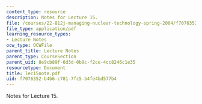 ```yaml
---
content_type: resource
description: Notes for Lecture 15.
file: /courses/22-812j-managing-nuclear-technology-spring-2004/f7076352b4b6c7817fc5b4fe4bd577b4_lec15note.pdf
file_type: application/pdf
learning_resource_types:
- Lecture Notes
ocw_type: OCWFile
parent_title: Lecture Notes
parent_type: CourseSection
parent_uid: 8e9cb89f-6d3d-0b9c-f2ce-4cc8246c1e35
resourcetype: Document
title: lec15note.pdf
uid: f7076352-b4b6-c781-7fc5-b4fe4bd577b4
---
```

Notes for Lecture 15.

